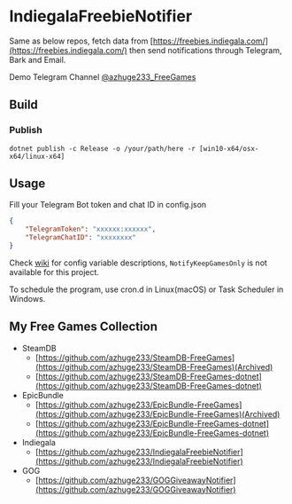 # IndiegalaFreebieNotifier
Same as below repos, fetch data from [https://freebies.indiegala.com/](https://freebies.indiegala.com/) then send notifications through Telegram, Bark and Email.

Demo Telegram Channel [@azhuge233_FreeGames](https://t.me/azhuge233_FreeGames)

## Build

### Publish

```
dotnet publish -c Release -o /your/path/here -r [win10-x64/osx-x64/linux-x64]
```

## Usage

Fill your Telegram Bot token and chat ID in config.json

```json
{
	"TelegramToken": "xxxxxx:xxxxxx",
	"TelegramChatID": "xxxxxxxx"
}
```

Check [wiki](https://github.com/azhuge233/SteamDB-FreeGames-dotnet/wiki/Config-Description) for config variable descriptions, `NotifyKeepGamesOnly` is not available for this project.

To schedule the program, use cron.d in Linux(macOS) or Task Scheduler in Windows.

## My Free Games Collection

- SteamDB
    - [https://github.com/azhuge233/SteamDB-FreeGames](https://github.com/azhuge233/SteamDB-FreeGames)(Archived)
    - [https://github.com/azhuge233/SteamDB-FreeGames-dotnet](https://github.com/azhuge233/SteamDB-FreeGames-dotnet)
- EpicBundle
    - [https://github.com/azhuge233/EpicBundle-FreeGames](https://github.com/azhuge233/EpicBundle-FreeGames)(Archived)
    - [https://github.com/azhuge233/EpicBundle-FreeGames-dotnet](https://github.com/azhuge233/EpicBundle-FreeGames-dotnet)
- Indiegala
    - [https://github.com/azhuge233/IndiegalaFreebieNotifier](https://github.com/azhuge233/IndiegalaFreebieNotifier)
- GOG
    - [https://github.com/azhuge233/GOGGiveawayNotifier](https://github.com/azhuge233/GOGGiveawayNotifier)
